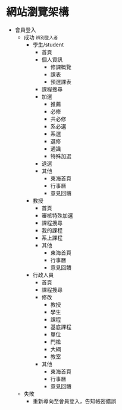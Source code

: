 # 網站瀏覽架構

+ 會員登入
   * 成功
      `辨別登入者`
      + 學生/student
         * 首頁
         * 個人資訊
            - 修課概覽
            - 課表
            - 預選課表
         * 課程搜尋
         * 加選
            - 推薦
            - 必修
            - 共必修
            - 系必選
            - 系選
            - 選修
            - 通識
            - 特殊加選
         * 退選
         * 其他
            - 東海首頁
            - 行事曆
            - 意見回饋
      +  教授
         * 首頁
         * 審核特殊加選
         * 課程搜尋
         * 我的課程
         * 系上課程
         * 其他
            - 東海首頁
            - 行事曆
            - 意見回饋
      +  行政人員
         * 首頁
         * 課程搜尋
         * 修改
            - 教授
            - 學生
            - 課程
            - 基底課程
            - 單位
            - 門檻
            - 大綱
            - 教室
         * 其他
            - 東海首頁
            - 行事曆
            - 意見回饋
   * 失敗
      - 重新導向至會員登入，告知帳密錯誤
